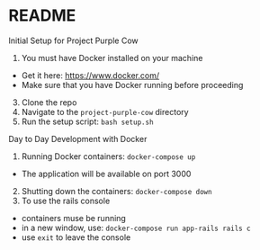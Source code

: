 # README
Initial Setup for Project Purple Cow

1. You must have Docker installed on your machine
  * Get it here: https://www.docker.com/
  * Make sure that you have Docker running before proceeding
3. Clone the repo
4. Navigate to the `project-purple-cow` directory
5. Run the setup script: `bash setup.sh`


Day to Day Development with Docker
1. Running Docker containers: `docker-compose up`
* The application will be available on port 3000
2. Shutting down the containers: `docker-compose down`
3. To use the rails console
* containers muse be running
* in a new window, use: `docker-compose run app-rails rails c`
*  use `exit` to leave the console
